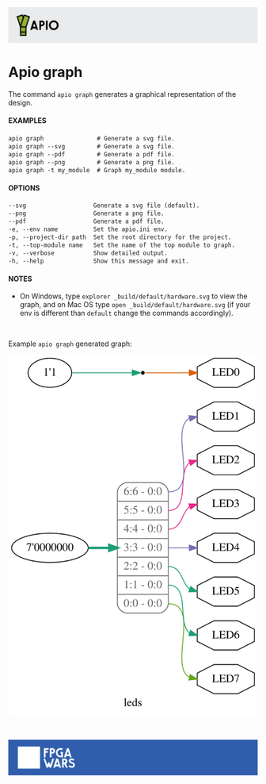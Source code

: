 ![](assets/apio-banner.svg)

# Apio graph

The command `apio graph` generates a graphical representation of the design.

#### EXAMPLES
```
apio graph               # Generate a svg file.
apio graph --svg         # Generate a svg file.
apio graph --pdf         # Generate a pdf file.
apio graph --png         # Generate a png file.
apio graph -t my_module  # Graph my_module module.
```
#### OPTIONS
```
--svg                   Generate a svg file (default).
--png                   Generate a png file.
--pdf                   Generate a pdf file.
-e, --env name          Set the apio.ini env.
-p, --project-dir path  Set the root directory for the project.
-t, --top-module name   Set the name of the top module to graph.
-v, --verbose           Show detailed output.
-h, --help              Show this message and exit.
```

#### NOTES

* On Windows, type `explorer _build/default/hardware.svg` to view
  the graph, and on Mac OS type `open _build/default/hardware.svg` (if
  your env is different than `default` change the commands accordingly).

<br>

Example `apio graph` generated graph:

![](assets/apio-graph.svg)

<br>

![](assets/fpgawars-banner.svg)
